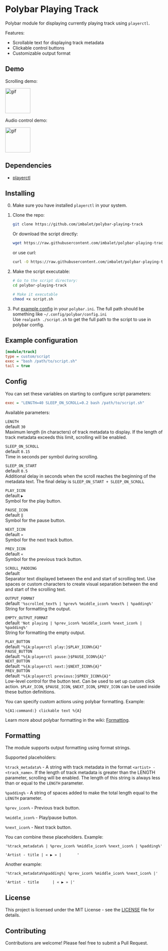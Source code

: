 # Polybar Playing Track

Polybar module for displaying currently playing track using `playerctl`.

Features:
- Scrollable text for displaying track metadata
- Clickable control buttons
- Customizable output format

## Demo

Scrolling demo:

<img src="https://gist.githubusercontent.com/imbalet/0182832f565b3ebcd169e5d998a68ed5/raw/aead4d156cfdd06158152479444eb481c1857f95/scroll.gif" alt="gif" height=80px>


Audio control demo:

<img src="https://gist.githubusercontent.com/imbalet/0182832f565b3ebcd169e5d998a68ed5/raw/78acdeda9fc24fdff4e27c188079a7e359b00375/click.gif" alt="gif" height=80px>


## Dependencies

- [playerctl](https://github.com/altdesktop/playerctl)


## Installing

0. Make sure you have installed `playerctl` in your system.

1. Clone the repo:

   ```bash
   git clone https://github.com/imbalet/polybar-playing-track
   ```

   Or download the script directly:

   ```bash
   wget https://raw.githubusercontent.com/imbalet/polybar-playing-track/refs/heads/main/script.sh
   ```

   or use curl:

   ```bash
   curl -O https://raw.githubusercontent.com/imbalet/polybar-playing-track/refs/heads/main/script.sh
   ```

2. Make the script executable:

   ```bash
   # Go to the script directory:
   cd polybar-playing-track

   # Make it executable
   chmod +x script.sh
   ```

3. Put [example config](#example-configuration) in your `polybar.ini`. The full path should be something like `~/.config/polybar/config.ini`  
    Use `realpath ./script.sh` to get the full path to the script to use in polybar config.



## Example configuration

```ini
[module/track]
type = custom/script
exec = "bash /path/to/script.sh"
tail = true
```

## Config

You can set these variables on starting to configure script parameters:
```ini
exec = "LENGTH=40 SLEEP_ON_SCROLL=0.2 bash /path/to/script.sh"
```

Available parameters:

`LENGTH`  
default `30`  
Maximum length (in characters) of track metadata to display. If the length of track metadata exceeds this limit, scrolling will be enabled.

`SLEEP_ON_SCROLL`  
default `0.15`  
Time in seconds per symbol during scrolling.

`SLEEP_ON_START`  
default `0.5`  
Additional delay in seconds when the scroll reaches the beginning of the metadata text. The final delay is `SLEEP_ON_START + SLEEP_ON_SCROLL`

`PLAY_ICON`  
default `▶`  
Symbol for the play button.

`PAUSE_ICON`  
default `‖`  
Symbol for the pause button.

`NEXT_ICON`  
default `»`  
Symbol for the next track button.

`PREV_ICON`  
default `«`  
Symbol for the previous track button.

`SCROLL_PADDING`  
default `    `  
Separator text displayed between the end and start of scrolling text.
Use spaces or custom characters to create visual separation between the end and start of the scrolling text.

`OUTPUT_FORMAT`  
default `'%scrolled_text% | %prev% %middle_icon% %next% | %padding%'`  
String for formatting the output.

`EMPTY_OUTPUT_FORMAT`  
default `'Not playing | %prev_icon% %middle_icon% %next_icon% | %padding%'`  
String for formatting the empty output. 

`PLAY_BUTTON`  
default `"%{A:playerctl play:}$PLAY_ICON%{A}"`  
`PAUSE_BUTTON`  
default `"%{A:playerctl pause:}$PAUSE_ICON%{A}"`  
`NEXT_BUTTON`  
default `"%{A:playerctl next:}$NEXT_ICON%{A}"`  
`PREV_BUTTON`  
default `"%{A:playerctl previous:}$PREV_ICON%{A}"`  
Low-level control for the button text. Can be used to set up custom click action. `$PLAY_ICON`, `$PAUSE_ICON`, `$NEXT_ICON`, `$PREV_ICON` can be used inside these button definitions.  


You can specify custom actions using polybar formatting. Example:
```
%{A1:command:} clickable text %{A}
```
Learn more about polybar formatting in the wiki: [Formatting](https://github.com/polybar/polybar/wiki/Formatting).


## Formatting

The module supports output formatting using format strings.

Supported placeholders:

`%track_metadata%` - A string with track metadata in the format `<artist> - <track_name>`. 
If the length of track metadata is greater than the LENGTH parameter, scrolling will be enabled. The length of this string is always less than or equal to the `LENGTH` parameter.

`%padding%` - A string of spaces added to make the total length equal to the `LENGTH` parameter.

`%prev_icon%` - Previous track button.

`%middle_icon%` - Play/pause button.

`%next_icon%` - Next track button.



You can combine these placeholders. Example:

```
'%track_metadata% | %prev_icon% %middle_icon% %next_icon% | %padding%'
```

```
'Artist - title | « ▶ » |       '
```

Another example:

```
'%track_metadata%%padding%| %prev_icon% %middle_icon% %next_icon% |'
```

```
'Artist - title      | « ▶ » |'
```

## License

This project is licensed under the MIT License - see the [LICENSE](LICENSE) file for details.


## Contributing

Contributions are welcome! Please feel free to submit a Pull Request.